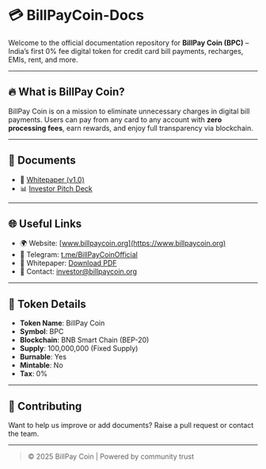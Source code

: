 # 💳 BillPayCoin-Docs

Welcome to the official documentation repository for **BillPay Coin (BPC)** – India’s first 0% fee digital token for credit card bill payments, recharges, EMIs, rent, and more.

---

## 🔥 What is BillPay Coin?

BillPay Coin is on a mission to eliminate unnecessary charges in digital bill payments. Users can pay from any card to any account with **zero processing fees**, earn rewards, and enjoy full transparency via blockchain.

---

## 📄 Documents

- 📘 [Whitepaper (v1.0)](https://github.com/Mishraj9898/BillPayCoin-Docs/raw/main/BillPay_Coin_Whitepaper_pdf.pdf)
- 📊 [Investor Pitch Deck](https://github.com/Mishraj9898/BillPayCoin-Docs/raw/main/BillPayCoin_Investor_PitchDeck_(1)[1].pdf)


---

## 🌐 Useful Links

- 🌍 Website: [www.billpaycoin.org](https://www.billpaycoin.org)
- 📢 Telegram: [t.me/BillPayCoinOfficial](https://t.me/BillPayCoinOfficial)
- 🧾 Whitepaper: [Download PDF](https://github.com/Mishraj9898/BillPayCoin-Docs/raw/main/BillPay_Coin_Whitepaper_pdf.pdf)
- 📧 Contact: [investor@billpaycoin.org](mailto:investor@billpaycoin.org)

---

## 🔐 Token Details

- **Token Name**: BillPay Coin  
- **Symbol**: BPC  
- **Blockchain**: BNB Smart Chain (BEP-20)  
- **Supply**: 100,000,000 (Fixed Supply)  
- **Burnable**: Yes  
- **Mintable**: No  
- **Tax**: 0%  

---

## 🤝 Contributing

Want to help us improve or add documents? Raise a pull request or contact the team.

---

> © 2025 BillPay Coin | Powered by community trust
